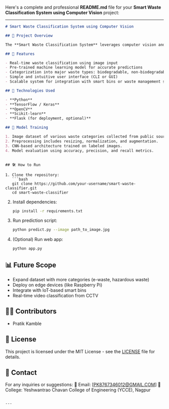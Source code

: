 Here's a complete and professional **README.md** file for your **Smart Waste Classification System using Computer Vision** project:

---

```markdown
# Smart Waste Classification System using Computer Vision

## 📌 Project Overview

The **Smart Waste Classification System** leverages computer vision and machine learning techniques to automatically classify waste into categories such as **biodegradable**, **non-biodegradable**, and **recyclable**. This project aims to assist in efficient waste segregation, reduce manual labor, and promote sustainable environmental practices.

## 🚀 Features

- Real-time waste classification using image input
- Pre-trained machine learning model for accurate predictions
- Categorization into major waste types: biodegradable, non-biodegradable, recyclable
- Simple and intuitive user interface (CLI or GUI)
- Scalable system for integration with smart bins or waste management systems

## 🔧 Technologies Used

- **Python**
- **TensorFlow / Keras**
- **OpenCV**
- **Scikit-learn**
- **Flask (for deployment, optional)**

## 🧠 Model Training

1. Image dataset of various waste categories collected from public sources or Kaggle.
2. Preprocessing includes resizing, normalization, and augmentation.
3. CNN-based architecture trained on labeled images.
4. Model evaluation using accuracy, precision, and recall metrics.

```
```

## 🛠️ How to Run

1. Clone the repository:
   ```bash
   git clone https://github.com/your-username/smart-waste-classifier.git
   cd smart-waste-classifier
````

2. Install dependencies:

   ```bash
   pip install -r requirements.txt
   ```

3. Run prediction script:

   ```bash
   python predict.py --image path_to_image.jpg
   ```

4. (Optional) Run web app:

   ```bash
   python app.py
   ```

## 📊 Future Scope

* Expand dataset with more categories (e-waste, hazardous waste)
* Deploy on edge devices (like Raspberry Pi)
* Integrate with IoT-based smart bins
* Real-time video classification from CCTV

## 👨‍💻 Contributors

* Pratik Kamble

## 📜 License

This project is licensed under the MIT License - see the [LICENSE](LICENSE) file for details.

## 📧 Contact

For any inquiries or suggestions:
📩 Email: \[[PK8767346012@GMAIL.COM](mailto:PK8767346012@GMAIL.COM)]
🏫 College: Yeshwantrao Chavan College of Engineering (YCCE), Nagpur

```

---
